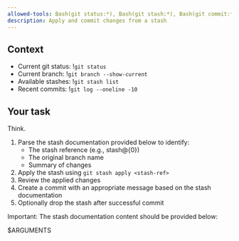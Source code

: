 ```yaml
---
allowed-tools: Bash(git status:*), Bash(git stash:*), Bash(git commit:*), Bash(git diff:*), Bash(git log:*)
description: Apply and commit changes from a stash
---
```


## Context

- Current git status: !`git status`
- Current branch: !`git branch --show-current`
- Available stashes: !`git stash list`
- Recent commits: !`git log --oneline -10`

## Your task

Think.
1. Parse the stash documentation provided below to identify:
   - The stash reference (e.g., stash@{0})
   - The original branch name
   - Summary of changes
2. Apply the stash using `git stash apply <stash-ref>`
3. Review the applied changes
4. Create a commit with an appropriate message based on the stash documentation
5. Optionally drop the stash after successful commit

Important: The stash documentation content should be provided below:

$ARGUMENTS